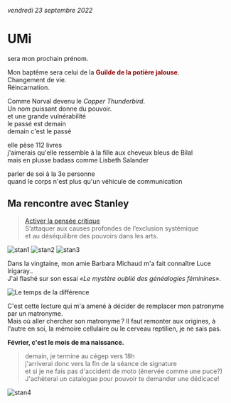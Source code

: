 <link rel="stylesheet" href="css/style.css">

*vendredi 23 septembre 2022*  

# UMi
sera mon prochain prénom.  
  
Mon baptême sera celui de la <strong style="color:darkred">Guilde de la potière jalouse</strong>.  
Changement de vie.  
Réincarnation.  
  
Comme Norval devenu le _Copper Thunderbird_.  
Un nom puissant donne du pouvoir.  
et une grande vulnérabilité  
le passé est demain  
demain c'est le passé  
  
elle pèse 112 livres  
j'aimerais qu'elle ressemble à la fille aux cheveux bleus de Bilal  
mais en plusse badass comme Lisbeth Salander  
  
parler de soi à la 3e personne  
quand le corps n'est plus qu'un véhicule de communication  



## Ma rencontre avec Stanley
  
> [Activer la pensée critique](https://www.fevrierstanley.com/)     
S’attaquer aux causes profondes de l’exclusion systémique   
et au déséquilibre des pouvoirs dans les arts.  

![stan1](media/meeting-stanley.png) ![stan2](media/chatting-with-stanley.png) ![stan3](media/confidences.png)

Dans la vingtaine, mon amie Barbara Michaud m'a fait connaître Luce Irigaray..  
J'ai flashé sur son essai *«Le mystère oublié des généalogies féminines»*. 
  
![Le temps de la différence](media/le-temps-de-la-difference.jpeg)  
  
C'est cette lecture qui m'a amené à décider de remplacer mon patronyme par un matronyme.  
Mais où aller chercher son matronyme ? Il faut remonter aux origines, à l'autre en soi, la mémoire cellulaire ou le cerveau reptilien, je ne sais pas.    
  
__Février, c'est le mois de ma naissance.__    
  
> demain, je termine au cégep vers 18h  
j'arriverai donc vers la fin de la séance de signature  
et si je ne fais pas d'accident de moto (énervée comme une puce?)  
J'achèterai un catalogue pour pouvoir te demander une dédicace!  

![stan4](media/planning-real-meeting.png)
